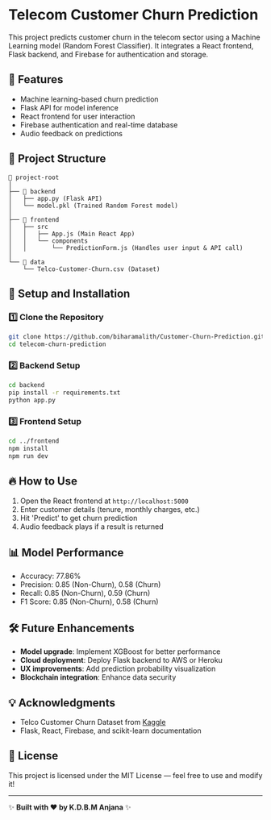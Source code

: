 # Telecom Customer Churn Prediction

This project predicts customer churn in the telecom sector using a Machine Learning model (Random Forest Classifier). It integrates a React frontend, Flask backend, and Firebase for authentication and storage.

## 🚀 Features
- Machine learning-based churn prediction
- Flask API for model inference
- React frontend for user interaction
- Firebase authentication and real-time database
- Audio feedback on predictions

## 📁 Project Structure
```
📂 project-root
│
├── 📁 backend
│   ├── app.py (Flask API)
│   └── model.pkl (Trained Random Forest model)
│
├── 📁 frontend
│   ├── src
│   │   ├── App.js (Main React App)
│   │   └── components
│   │       └── PredictionForm.js (Handles user input & API call)
│
└── 📁 data
    └── Telco-Customer-Churn.csv (Dataset)
```

## 🔧 Setup and Installation

### 1️⃣ Clone the Repository
```bash
git clone https://github.com/biharamalith/Customer-Churn-Prediction.git
cd telecom-churn-prediction
```

### 2️⃣ Backend Setup
```bash
cd backend
pip install -r requirements.txt
python app.py
```

### 3️⃣ Frontend Setup
```bash
cd ../frontend
npm install
npm run dev
```

## 🔥 How to Use
1. Open the React frontend at `http://localhost:5000`
2. Enter customer details (tenure, monthly charges, etc.)
3. Hit 'Predict' to get churn prediction
4. Audio feedback plays if a result is returned

## 📊 Model Performance
- Accuracy: 77.86%
- Precision: 0.85 (Non-Churn), 0.58 (Churn)
- Recall: 0.85 (Non-Churn), 0.59 (Churn)
- F1 Score: 0.85 (Non-Churn), 0.58 (Churn)

## 🛠️ Future Enhancements
- **Model upgrade**: Implement XGBoost for better performance
- **Cloud deployment**: Deploy Flask backend to AWS or Heroku
- **UX improvements**: Add prediction probability visualization
- **Blockchain integration**: Enhance data security

## 💡 Acknowledgments
- Telco Customer Churn Dataset from [Kaggle](https://www.kaggle.com/datasets)
- Flask, React, Firebase, and scikit-learn documentation

## 📝 License
This project is licensed under the MIT License — feel free to use and modify it!

---

✨ **Built with ❤️ by K.D.B.M Anjana** ✨


